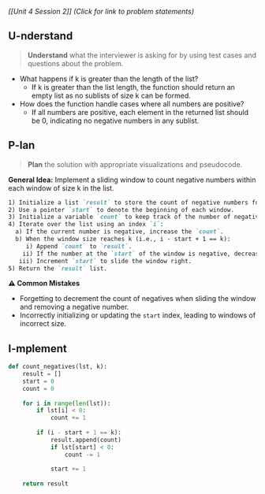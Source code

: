 *[[Unit 4 Session 2]] (Click for link to problem statements)*

## U-nderstand

> **Understand** what the interviewer is asking for by using test cases and questions about the problem.

- What happens if k is greater than the length of the list?
  - If k is greater than the list length, the function should return an empty list as no sublists of size k can be formed.
- How does the function handle cases where all numbers are positive?
  - If all numbers are positive, each element in the returned list should be 0, indicating no negative numbers in any sublist.

## P-lan

> **Plan** the solution with appropriate visualizations and pseudocode.

**General Idea:** Implement a sliding window to count negative numbers within each window of size k in the list.

```markdown
1) Initialize a list `result` to store the count of negative numbers for each window.
2) Use a pointer `start` to denote the beginning of each window.
3) Initialize a variable `count` to keep track of the number of negative numbers in the current window.
4) Iterate over the list using an index `i`:
  a) If the current number is negative, increase the `count`.
  b) When the window size reaches k (i.e., i - start + 1 == k):
     i) Append `count` to `result`.
    ii) If the number at the `start` of the window is negative, decrease the `count`.
   iii) Increment `start` to slide the window right.
5) Return the `result` list.
```

**⚠️ Common Mistakes**

- Forgetting to decrement the count of negatives when sliding the window and removing a negative number.
- Incorrectly initializing or updating the `start` index, leading to windows of incorrect size.

## I-mplement

```python
def count_negatives(lst, k):
    result = []
    start = 0
    count = 0
    
    for i in range(len(lst)):
        if lst[i] < 0:
            count += 1
        
        if (i - start + 1 == k):
            result.append(count)
            if lst[start] < 0:
                count -= 1
                
            start += 1
    
    return result
```